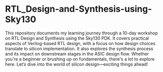 # RTL_Design-and-Synthesis-using-Sky130
This repository documents my learning journey through a 10-day workshop on RTL Design and Synthesis using the Sky130 PDK. It covers practical aspects of Verilog-based RTL design, with a focus on how design choices translate to silicon implementation. It also explores the synthesis process and its impact on downstream stages in the ASIC design flow.
Whether you're a beginner or brushing up on fundamentals, there's a lot to explore here. Let’s dive into the world of silicon design—exciting things ahead!

